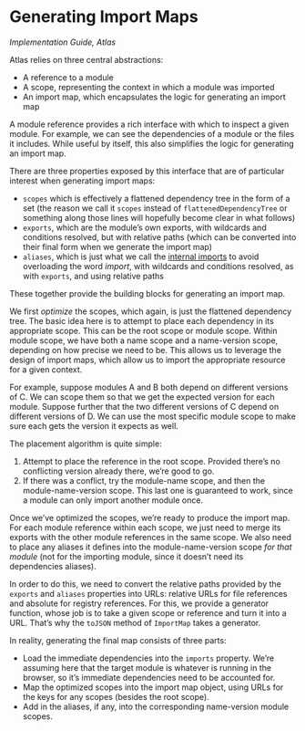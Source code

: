 # Generating Import Maps

*Implementation Guide, Atlas*

Atlas relies on three central abstractions:

- A reference to a module
- A scope, representing the context in which a module was imported
- An import map, which encapsulates the logic for generating an import map

A module reference provides a rich interface with which to inspect a given module. For example, we can see the dependencies of a module or the files it includes. While useful by itself, this also simplifies the logic for generating an import map.

There are three properties exposed by this interface that are of particular interest when generating import maps:

- `scopes` which is effectively a flattened dependency tree in the form of a set (the reason we call it `scopes` instead of `flattenedDependencyTree` or something along those lines will hopefully become clear in what follows)
- `exports`, which are the module’s own exports, with wildcards and conditions resolved, but with relative paths (which can be converted into their final form when we generate the import map)
- `aliases`, which is just what we call the [internal imports][] to avoid overloading the word *import*, with wildcards and conditions resolved, as with `exports`, and using relative paths

These together provide the building blocks for generating an import map.

We first *optimize* the scopes, which again, is just the flattened dependency tree. The basic idea here is to attempt to place each dependency in its appropriate scope. This can be the root scope or module scope. Within module scope, we have both a name scope and a name-version scope, depending on how precise we need to be. This allows us to leverage the design of import maps, which allow us to import the appropriate resource for a given context.

For example, suppose modules A and B both depend on different versions of C. We can scope them so that we get the expected version for each module. Suppose further that the two different versions of C depend on different versions of D. We can use the most specific module scope to make sure each gets the version it expects as well.

The placement algorithm is quite simple:

1. Attempt to place the reference in the root scope. Provided there’s no conflicting version already there, we’re good to go.
2. If there was a conflict, try the module-name scope, and then the module-name-version scope. This last one is guaranteed to work, since a module can only import another module once.

Once we’ve optimized the scopes, we’re ready to produce the import map. For each module reference within each scope, we just need to merge its exports with the other module references in the same scope. We also need to place any aliases it defines into the module-name-version scope _for that module_ (not for the importing module, since it doesn’t need its dependencies aliases).

In order to do this, we need to convert the relative paths provided by the `exports` and `aliases` properties into URLs: relative URLs for file references and absolute for registry references. For this, we provide a generator function, whose job is to take a given scope or reference and turn it into a URL. That’s why the `toJSON` method of `ImportMap` takes a generator.

In reality, generating the final map consists of three parts:

- Load the immediate dependencies into the `imports` property. We’re assuming here that the target module is whatever is running in the browser, so it’s immediate dependencies need to be accounted for.
- Map the optimized scopes into the import map object, using URLs for the keys for any scopes (besides the root scope).
- Add in the aliases, if any, into the corresponding name-version module scopes.

[internal imports]: https://nodejs.org/api/packages.html#packages_subpath_imports